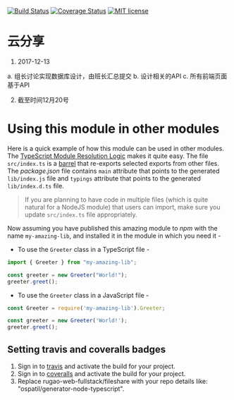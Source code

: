 [![Build Status](https://travis-ci.org/rugao-web-fullstack/fileshare.svg?branch=master)](https://travis-ci.org/rugao-web-fullstack/fileshare)
[![Coverage Status](https://coveralls.io/repos/github/rugao-web-fullstack/fileshare/badge.svg?branch=master)](https://coveralls.io/github/rugao-web-fullstack/fileshare?branch=master)
[![MIT license](http://img.shields.io/badge/license-MIT-brightgreen.svg)](http://opensource.org/licenses/MIT)

云分享
===

1. 2017-12-13

a. 组长讨论实现数据库设计，由班长汇总提交
b. 设计相关的API
c. 所有前端页面基于API

2. 截至时间12月20号


# Using this module in other modules

Here is a quick example of how this module can be used in other modules. The [TypeScript Module Resolution Logic](https://www.typescriptlang.org/docs/handbook/module-resolution.html) makes it quite easy. The file `src/index.ts` is a [barrel](https://basarat.gitbooks.io/typescript/content/docs/tips/barrel.html) that re-exports selected exports from other files. The _package.json_ file contains `main` attribute that points to the generated `lib/index.js` file and `typings` attribute that points to the generated `lib/index.d.ts` file.

> If you are planning to have code in multiple files (which is quite natural for a NodeJS module) that users can import, make sure you update `src/index.ts` file appropriately.

Now assuming you have published this amazing module to _npm_ with the name `my-amazing-lib`, and installed it in the module in which you need it -

- To use the `Greeter` class in a TypeScript file -

```ts
import { Greeter } from "my-amazing-lib";

const greeter = new Greeter("World!");
greeter.greet();
```

- To use the `Greeter` class in a JavaScript file -

```js
const Greeter = require('my-amazing-lib').Greeter;

const greeter = new Greeter('World!');
greeter.greet();
```

## Setting travis and coveralls badges
1. Sign in to [travis](https://travis-ci.org/) and activate the build for your project.
2. Sign in to [coveralls](https://coveralls.io/) and activate the build for your project.
3. Replace rugao-web-fullstack/fileshare with your repo details like: "ospatil/generator-node-typescript".
